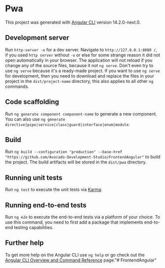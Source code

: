 # Pwa

This project was generated with [Angular CLI](https://github.com/angular/angular-cli) version 14.2.0-next.0.

## Development server

Run `http-server -o` for a dev server. Navigate to `http://127.0.0.1:8080 /`, if you used `http server` without `-o` or else for some strange reason it did not open automatically in your browser. The application will not reload if you change any of the source files, because it not `ng serve`. Don't even try to use `ng serve` because it's a ready-made project. If you want to use `ng serve` for development, then you need to download and replace the files in your project in the `dist/project-name` directory, this also applies to all other `ng` commands.

## Code scaffolding

Run `ng generate component component-name` to generate a new component. You can also use `ng generate directive|pipe|service|class|guard|interface|enum|module`.

## Build

Run `ng build --configuration "production" --base-href "https://github.com/Avocado-Development-Studio/FrontendAngular"` to build the project. The build artifacts will be stored in the `dist/pwa` directory.

## Running unit tests

Run `ng test` to execute the unit tests via [Karma](https://karma-runner.github.io).

## Running end-to-end tests

Run `ng e2e` to execute the end-to-end tests via a platform of your choice. To use this command, you need to first add a package that implements end-to-end testing capabilities.

## Further help

To get more help on the Angular CLI use `ng help` or go check out the [Angular CLI Overview and Command Reference](https://angular.io/cli) page."# FrontendAngular" 
